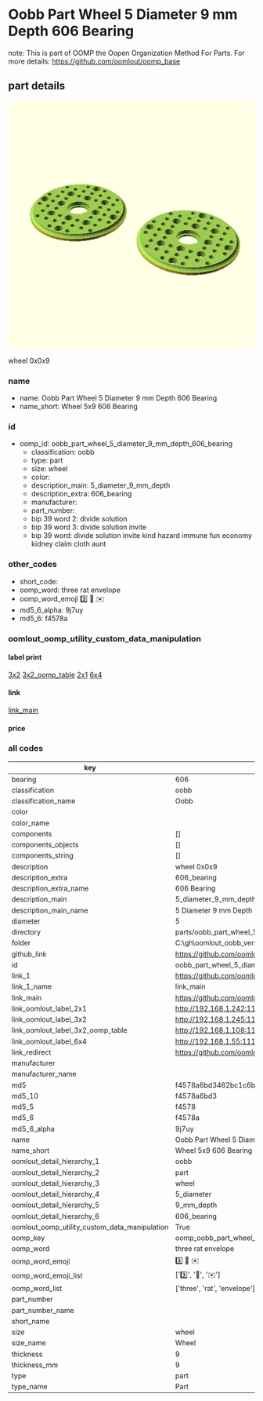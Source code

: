 # Oobb Part Wheel 5 Diameter 9 mm Depth 606 Bearing  

note: This is part of OOMP the Oopen Organization Method For Parts. For more details: https://github.com/oomlout/oomp_base

##  part details
  

[![](3dpr.png)](3dpr.png)

wheel 0x0x9



### name
* name: Oobb Part Wheel 5 Diameter 9 mm Depth 606 Bearing
* name_short: Wheel 5x9 606 Bearing
### id
* oomp_id: oobb_part_wheel_5_diameter_9_mm_depth_606_bearing
  * classification: oobb
  * type: part
  * size: wheel
  * color: 
  * description_main: 5_diameter_9_mm_depth
  * description_extra: 606_bearing
  * manufacturer: 
  * part_number: 
  * bip 39 word 2: divide solution
  * bip 39 word 3: divide solution invite
  * bip 39 word: divide solution invite kind hazard immune fun economy kidney claim cloth aunt

### other_codes
* short_code: 
* oomp_word: three rat envelope
* oomp_word_emoji :three: :rat: :envelope:
* md5_6_alpha: 9j7uy
* md5_6: f4578a






### oomlout_oomp_utility_custom_data_manipulation
#### label print
[3x2](http://192.168.1.245:1112/?label=oomp%209j7uy)
[3x2_oomp_table](http://192.168.1.108:1112/?label=oomp%209j7uy)
[2x1](http://192.168.1.242:1112/?label=oomp%209j7uy)
[6x4](http://192.168.1.55:1112/?label=oomp%209j7uy)    

#### link

[link_main](https://github.com/oomlout/oomlout_oobb_version_4_generated_parts/tree/main/navigation_oomp/oobb/part/wheel/5_diameter_9_mm_depth/606_bearing/part)                              

#### price







### all codes 
| key | value |  
| --- | --- |  
| bearing | 606 |  
| classification | oobb |  
| classification_name | Oobb |  
| color |  |  
| color_name |  |  
| components | [] |  
| components_objects | [] |  
| components_string | [] |  
| description | wheel 0x0x9 |  
| description_extra | 606_bearing |  
| description_extra_name | 606 Bearing |  
| description_main | 5_diameter_9_mm_depth |  
| description_main_name | 5 Diameter 9 mm Depth |  
| diameter | 5 |  
| directory | parts/oobb_part_wheel_5_diameter_9_mm_depth_606_bearing |  
| folder | C:\gh\oomlout_oobb_version_4_generated_parts\parts\oobb_part_wheel_5_diameter_9_mm_depth_606_bearing |  
| github_link | https://github.com/oomlout/oomlout_oomp_part_src/tree/main/parts/oobb_part_wheel_5_diameter_9_mm_depth_606_bearing |  
| id | oobb_part_wheel_5_diameter_9_mm_depth_606_bearing |  
| link_1 | https://github.com/oomlout/oomlout_oobb_version_4_generated_parts/tree/main/navigation_oomp/oobb/part/wheel/5_diameter_9_mm_depth/606_bearing/part |  
| link_1_name | link_main |  
| link_main | https://github.com/oomlout/oomlout_oobb_version_4_generated_parts/tree/main/navigation_oomp/oobb/part/wheel/5_diameter_9_mm_depth/606_bearing/part |  
| link_oomlout_label_2x1 | http://192.168.1.242:1112/?label=oomp%209j7uy |  
| link_oomlout_label_3x2 | http://192.168.1.245:1112/?label=oomp%209j7uy |  
| link_oomlout_label_3x2_oomp_table | http://192.168.1.108:1112/?label=oomp%209j7uy |  
| link_oomlout_label_6x4 | http://192.168.1.55:1112/?label=oomp%209j7uy |  
| link_redirect | https://github.com/oomlout/oomlout_oobb_version_4_generated_parts/tree/main/parts/oobb_wheel_05_09_606 |  
| manufacturer |  |  
| manufacturer_name |  |  
| md5 | f4578a6bd3462bc1c6b4f7a8ec33b1ff |  
| md5_10 | f4578a6bd3 |  
| md5_5 | f4578 |  
| md5_6 | f4578a |  
| md5_6_alpha | 9j7uy |  
| name | Oobb Part Wheel 5 Diameter 9 mm Depth 606 Bearing |  
| name_short | Wheel 5x9 606 Bearing |  
| oomlout_detail_hierarchy_1 | oobb |  
| oomlout_detail_hierarchy_2 | part |  
| oomlout_detail_hierarchy_3 | wheel |  
| oomlout_detail_hierarchy_4 | 5_diameter |  
| oomlout_detail_hierarchy_5 | 9_mm_depth |  
| oomlout_detail_hierarchy_6 | 606_bearing |  
| oomlout_oomp_utility_custom_data_manipulation | True |  
| oomp_key | oomp_oobb_part_wheel_5_diameter_9_mm_depth_606_bearing |  
| oomp_word | three rat envelope |  
| oomp_word_emoji | :three: :rat: :envelope: |  
| oomp_word_emoji_list | [':three:', ':rat:', ':envelope:'] |  
| oomp_word_list | ['three', 'rat', 'envelope'] |  
| part_number |  |  
| part_number_name |  |  
| short_name |  |  
| size | wheel |  
| size_name | Wheel |  
| thickness | 9 |  
| thickness_mm | 9 |  
| type | part |  
| type_name | Part |  
